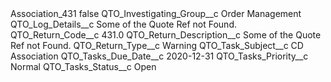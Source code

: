 <?xml version="1.0" encoding="UTF-8"?>
<CustomMetadata xmlns="http://soap.sforce.com/2006/04/metadata" xmlns:xsi="http://www.w3.org/2001/XMLSchema-instance" xmlns:xsd="http://www.w3.org/2001/XMLSchema">
    <label>Association_431</label>
    <protected>false</protected>
    <values>
        <field>QTO_Investigating_Group__c</field>
        <value xsi:type="xsd:string">Order Management</value>
    </values>
    <values>
        <field>QTO_Log_Details__c</field>
        <value xsi:type="xsd:string">Some of the Quote Ref not Found.</value>
    </values>
    <values>
        <field>QTO_Return_Code__c</field>
        <value xsi:type="xsd:double">431.0</value>
    </values>
    <values>
        <field>QTO_Return_Description__c</field>
        <value xsi:type="xsd:string">Some of the Quote Ref not Found.</value>
    </values>
    <values>
        <field>QTO_Return_Type__c</field>
        <value xsi:type="xsd:string">Warning</value>
    </values>
    <values>
        <field>QTO_Task_Subject__c</field>
        <value xsi:type="xsd:string">CD Association</value>
    </values>
    <values>
        <field>QTO_Tasks_Due_Date__c</field>
        <value xsi:type="xsd:date">2020-12-31</value>
    </values>
    <values>
        <field>QTO_Tasks_Priority__c</field>
        <value xsi:type="xsd:string">Normal</value>
    </values>
    <values>
        <field>QTO_Tasks_Status__c</field>
        <value xsi:type="xsd:string">Open</value>
    </values>
</CustomMetadata>
